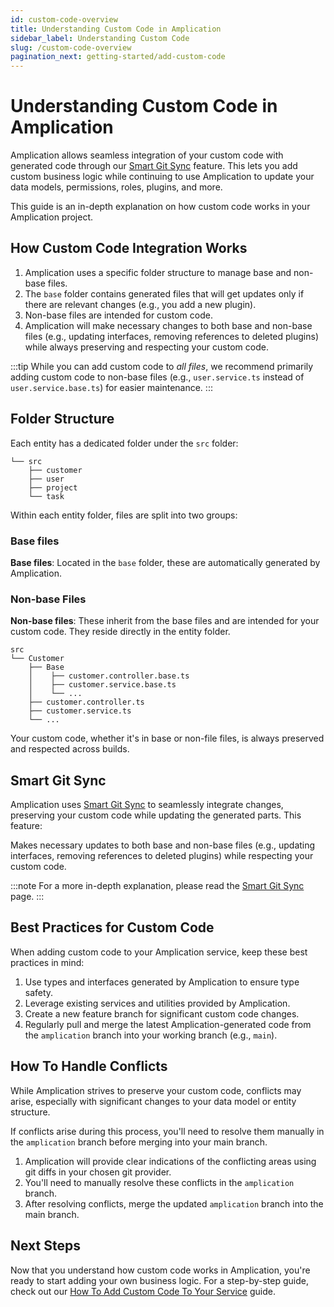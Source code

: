 ```yaml
---
id: custom-code-overview
title: Understanding Custom Code in Amplication
sidebar_label: Understanding Custom Code
slug: /custom-code-overview
pagination_next: getting-started/add-custom-code
---
```


# Understanding Custom Code in Amplication

Amplication allows seamless integration of your custom code with generated code through our [Smart Git Sync](/smart-git-sync) feature.
This lets you add custom business logic while continuing to use Amplication to update your data models, permissions, roles, plugins, and more.

This guide is an in-depth explanation on how custom code works in your Amplication project.

## How Custom Code Integration Works

1. Amplication uses a specific folder structure to manage base and non-base files.
2. The `base` folder contains generated files that will get updates only if there are relevant changes (e.g., you add a new plugin).
3. Non-base files are intended for custom code.
4. Amplication will make necessary changes to both base and non-base files (e.g., updating interfaces, removing references to deleted plugins) while always preserving and respecting your custom code.

:::tip
While you can add custom code to _all files_, we recommend primarily adding custom code to non-base files (e.g., `user.service.ts` instead of `user.service.base.ts`) for easier maintenance.
:::

## Folder Structure

Each entity has a dedicated folder under the `src` folder:

```
└── src
    ├── customer
    ├── user
    ├── project
    └── task
```

Within each entity folder, files are split into two groups:

### Base files

**Base files**: Located in the `base` folder, these are automatically generated by Amplication.

### Non-base Files

**Non-base files**: These inherit from the base files and are intended for your custom code. They reside directly in the entity folder.

```
src
└── Customer
    ├── Base
    │    ├── customer.controller.base.ts
    │    ├── customer.service.base.ts
    │    └── ...
    ├── customer.controller.ts
    ├── customer.service.ts
    └── ...
```

Your custom code, whether it's in base or non-file files, is always preserved and respected across builds.

## Smart Git Sync

Amplication uses [Smart Git Sync](/smart-git-sync/) to seamlessly integrate changes, preserving your custom code while updating the generated parts. This feature:

Makes necessary updates to both base and non-base files (e.g., updating interfaces, removing references to deleted plugins) while respecting your custom code.

:::note
For a more in-depth explanation, please read the [Smart Git Sync](/smart-git-sync) page.
:::

## Best Practices for Custom Code

When adding custom code to your Amplication service, keep these best practices in mind:

1. Use types and interfaces generated by Amplication to ensure type safety.
2. Leverage existing services and utilities provided by Amplication.
3. Create a new feature branch for significant custom code changes.
4. Regularly pull and merge the latest Amplication-generated code from the `amplication` branch into your working branch (e.g., `main`).

## How To Handle Conflicts

While Amplication strives to preserve your custom code, conflicts may arise, especially with significant changes to your data model or entity structure. 

If conflicts arise during this process, you'll need to resolve them manually in the `amplication` branch before merging into your main branch.

1. Amplication will provide clear indications of the conflicting areas using git diffs in your chosen git provider.
2. You'll need to manually resolve these conflicts in the `amplication` branch.
3. After resolving conflicts, merge the updated `amplication` branch into the main branch.

## Next Steps

Now that you understand how custom code works in Amplication, you're ready to start adding your own business logic.
For a step-by-step guide, check out our [How To Add Custom Code To Your Service](/add-custom-code-to-your-service) guide.
